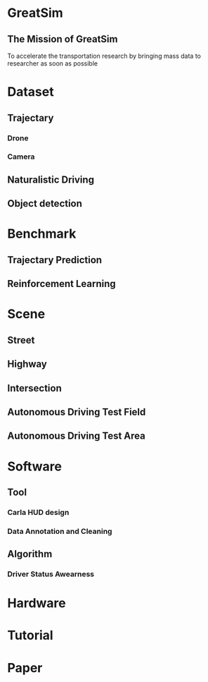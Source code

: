 # GreatSim
## The Mission of GreatSim
To accelerate the transportation research by bringing  mass data to researcher as soon as possible
# Dataset

## Trajectary

### Drone
### Camera
###

## Naturalistic Driving
## Object detection

# Benchmark
## Trajectary Prediction
## Reinforcement Learning


# Scene
## Street
## Highway
## Intersection
## Autonomous Driving Test Field
## Autonomous Driving Test Area

# Software

## Tool
### Carla HUD design 
### Data Annotation and Cleaning
## Algorithm
### Driver Status Awearness

# Hardware

# Tutorial
# Paper
